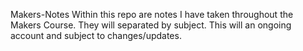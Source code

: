 Makers-Notes
Within this repo are notes I have taken throughout the Makers Course. They will separated by subject.
This will an ongoing account and subject to changes/updates. 
